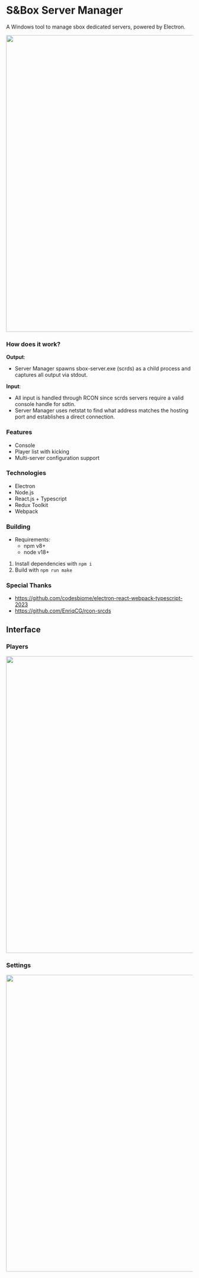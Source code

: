 # S&Box Server Manager
A Windows tool to manage sbox dedicated servers, powered by Electron.

<img src="https://user-images.githubusercontent.com/4988198/233678477-21b0ceef-fbbd-454c-b80f-604f6353f472.png" width="800"/>

### How does it work?
**Output**:
 * Server Manager spawns sbox-server.exe (scrds) as a child process and captures all output via stdout.

**Input**: 
 * All input is handled through RCON since scrds servers require a valid console handle for sdtin.<br/>
 * Server Manager uses netstat to find what address matches the hosting port and establishes a direct connection.

### Features
* Console
* Player list with kicking
* Multi-server configuration support

### Technologies
* Electron
* Node.js
* React.js + Typescript
* Redux Toolkit
* Webpack

### Building
* Requirements:
  * npm v8+
  * node v18+
1. Install dependencies with `npm i`
2. Build with `npm run make`

### Special Thanks
* https://github.com/codesbiome/electron-react-webpack-typescript-2023
* https://github.com/EnriqCG/rcon-srcds

## Interface
### Players
<img src="https://user-images.githubusercontent.com/4988198/233678519-2a8bd6aa-b9b0-4737-8e5f-72bd0c8648e1.png" width="800"/>

### Settings
<img src="https://user-images.githubusercontent.com/4988198/233678534-998fc966-aeda-4450-9de6-c67ef86db039.png" width="800"/>
